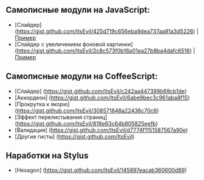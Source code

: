 ## Самописные модули на JavaScript:
* [Слайдер] (https://gist.github.com/ItsEvil/425d719c656eba9dea737aa81a3d5226) | [Пример](https://jsfiddle.net/bxqexjp1/2/)
* [Слайдер с увеличением фоновой картинки] (https://gist.github.com/ItsEvil/2c8c573f0b16a01ea27b8ba4dafc6516) | [Пример](https://jsfiddle.net/8tfrwnyo/4/)

## Самописные модули на CoffeeScript:
* [Слайдер] (https://gist.github.com/ItsEvil/c242aa447399b69cb1de)
* [Аккордеон] (https://gist.github.com/ItsEvil/6abe9bec3c961aba8f15)
* [Прокрутка к якорю] (https://gist.github.com/ItsEvil/308571848a22436c70c6)
* [Эффект перелистывания страниц] (https://gist.github.com/ItsEvil/818e63c64b805825eefb)
* [Валидация] (https://gist.github.com/ItsEvil/d7774f1151587567a90e)
* [Другие гисты] (https://gist.github.com/ItsEvil)

## Наработки на Stylus
* [Hexagon] (https://gist.github.com/ItsEvil/145897eacab360600d89)
